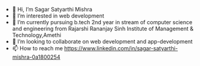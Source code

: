 - 👋 Hi, I’m Sagar Satyarthi Mishra
- 👀 I’m interested in web development
- 🌱 I’m currently pursuing b.tech 2nd year in stream of computer science and engineering from Rajarshi Rananjay Sinh Institute of Management & Technology,Amethi
- 💞️ I’m looking to collaborate on web development and app-development
- 📫 How to reach me <https://www.linkedin.com/in/sagar-satyarthi-mishra-0a1800254>

<!---
sagarsatyarthimishra/sagarsatyarthimishra is a ✨ special ✨ repository because its `README.md` (this file) appears on your GitHub profile.
You can click the Preview link to take a look at your changes.
--->
